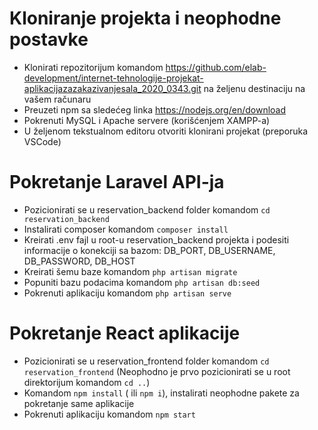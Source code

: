 # Kloniranje projekta i neophodne postavke

- Klonirati repozitorijum komandom https://github.com/elab-development/internet-tehnologije-projekat-aplikacijazazakazivanjesala_2020_0343.git na željenu destinaciju na vašem računaru
- Preuzeti npm sa sledećeg linka https://nodejs.org/en/download
- Pokrenuti MySQL i Apache servere (korišćenjem XAMPP-a)
- U željenom tekstualnom editoru otvoriti klonirani projekat (preporuka VSCode)

# Pokretanje Laravel API-ja

- Pozicionirati se u reservation_backend folder komandom `cd reservation_backend`
- Instalirati composer komandom `composer install`
- Kreirati .env fajl u root-u reservation_backend projekta i podesiti informacije o konekciji sa bazom: DB_PORT, DB_USERNAME, DB_PASSWORD, DB_HOST
- Kreirati šemu baze komandom `php artisan migrate`
- Popuniti bazu podacima komandom `php artisan db:seed`
- Pokrenuti aplikaciju komandom `php artisan serve`

# Pokretanje React aplikacije

- Pozicionirati se u reservation_frontend folder komandom `cd reservation_frontend` (Neophodno je prvo pozicionirati se u root direktorijum komandom `cd ..`)
- Komandom `npm install` ( ili `npm i`), instalirati neophodne pakete za pokretanje same aplikacije
- Pokrenuti aplikaciju komandom `npm start`

